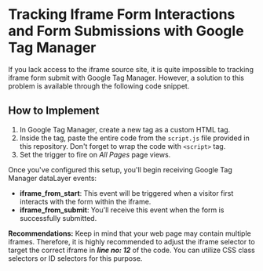 # Tracking Iframe Form Interactions and Form Submissions with Google Tag Manager

If you lack access to the iframe source site, it is quite impossible to tracking iframe form submit with Google Tag Manager. However, a solution to this problem is available through the following code snippet.

## How to Implement

1. In Google Tag Manager, create a new tag as a custom HTML tag.
2. Inside the tag, paste the entire code from the `script.js` file provided in this repository. Don't forget to wrap the code with ```<script>``` tag.
3. Set the trigger to fire on *All Pages* page views.

Once you've configured this setup, you'll begin receiving Google Tag Manager dataLayer events:

- **iframe_from_start**: This event will be triggered when a visitor first interacts with the form within the iframe.
- **iframe_from_submit**: You'll receive this event when the form is successfully submitted.

**Recommendations:** Keep in mind that your web page may contain multiple iframes. Therefore, it is highly recommended to adjust the iframe selector to target the correct iframe in ***line no: 12*** of the code. You can utilize CSS class selectors or ID selectors for this purpose.
